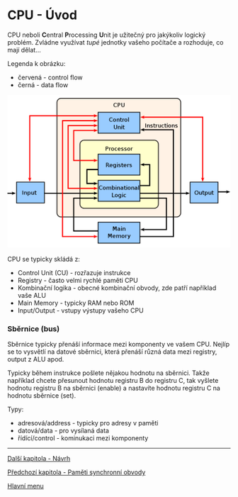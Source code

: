 # CPU - Úvod

CPU neboli **C**entral **P**rocessing **U**nit je užitečný pro jakýkoliv logický problém. Zvládne využívat *tupé* jednotky vašeho počítače a rozhoduje, co mají dělat...


Legenda k obrázku:
- červená - control flow
- černá - data flow

<p align="center">
<img src="https://raw.githubusercontent.com/jaywor1/aps/main/obrazky/ABasicComputer.svg.png" width="600px">
</p>

CPU se typicky skládá z:
- Control Unit (CU) - rozřazuje instrukce
- Registry - často velmi rychlé paměti CPU
- Kombinační logika - obecné kombinační obvody, zde patří například vaše ALU
- Main Memory - typicky RAM nebo ROM
- Input/Output - vstupy výstupy vašeho CPU

### Sběrnice (bus)

Sběrnice typicky přenáší informace mezi komponenty ve vašem CPU. Nejlíp se to vysvětlí na datové sběrnici, která přenáší různá data mezi registry, output z ALU apod. 

Typicky během instrukce pošlete nějakou hodnotu na sběrnici. Takže například chcete přesunout hodnotu registru B do registru C, tak vyšlete hodnotu registru B na sběrnici (enable) a nastavíte hodnotu registru C na hodnotu sběrnice (set).

Typy:
- adresová/address - typicky pro adresy v paměti
- datová/data - pro vysílaná data
- řídící/control - kominukaci mezi komponenty


---

[Další kapitola - Návrh](/kapitoly/cpu-design.md)

[Předchozí kapitola - Paměti synchronní obvody](/kapitoly/synchronni-obvody.md)

[Hlavní menu](/README.md)